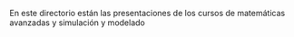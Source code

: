 En este directorio están las presentaciones de los cursos de matemáticas avanzadas y simulación y modelado 
